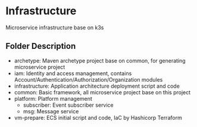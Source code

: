 # Infrastructure
Microservice infrastructure base on k3s

## Folder Description

- archetype: Maven archetype project base on common, for generating microservice project
- iam: Identity and access management, contains Account/Authentication/Authorization/Organization modules
- infrastructure: Application architecture deployment script and code
- common: Basic framework, all microservice project base on this project 
- platform: Platform management
  - subscriber: Event subscriber service
  - msg: Message service 
- vm-prepare: ECS initial script and code, IaC by Hashicorp Terraform

